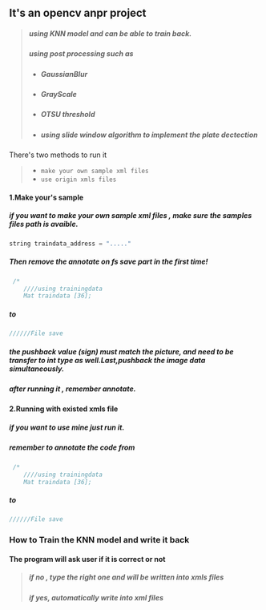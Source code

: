  ## It's an opencv anpr project
> ##### using KNN model and can be able to train back.
> ##### using post processing such as 
>- ##### GaussianBlur 
>- ##### GrayScale
>- ##### OTSU threshold
>- ##### using slide window algorithm to implement the plate dectection


 There's two methods to run it
>- ``` make your own sample xml files ```<br>
>- ``` use origin xmls files ```

#### 1.Make your's sample
##### if you want to make your own sample xml files , make sure the samples files path is avaible.

```cpp
string traindata_address = "....."
```

##### Then remove the annotate on fs save part in the first time! 
```cpp
 /*
    ////using trainingdata
    Mat traindata [36];
```
##### to 
```cpp
//////File save 
```
##### the pushback value (sign) must match the picture, and need to be transfer to int type as well.Last,pushback the image data simultaneously.


##### after running it ,  remember annotate.
#### 2.Running with existed xmls file
##### if you want to use mine just run it.

##### remember to annotate  the code  from

```cpp
 /*
    ////using trainingdata
    Mat traindata [36];
```
##### to 
```cpp
//////File save 
```

### How to Train the KNN model and write it back 
#### The program will ask user if it is correct or not 
>##### if no , type the right one and will be written into xmls files
>##### if yes, automatically write into xml files 


